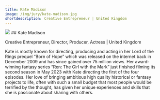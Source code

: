 ```yaml
---
title: Kate Madison
image: /img/jury/kate-madison.jpg
shortdescription: Creative Entrepreneur | United Kingdom
---
```

<img src="/img/jury/kate-madison.jpg">
## Kate Madison

Creative Entrepreneur, Director, Producer, Actress | United Kingdom

Kate is mostly known for directing, producing and acting in her Lord of the Rings prequel “Born of Hope” which was released on the internet back in December 2009 and has since gained over 75 million views. Her award-winning fantasy series “Ren: The Girl with the Mark” just finished filming its second season in May 2023 with Kate directing the first of the four episodes. Her love of bringing ambitious high quality historical or fantasy projects to life, often with such a small budget that most people would be terrified by the thought, has given her unique experiences and skills that she is passionate about sharing with others.

